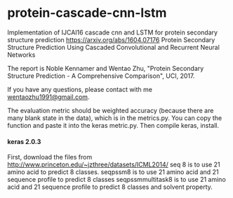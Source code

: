 # protein-cascade-cnn-lstm
Implementation of IJCAI16 cascade cnn and LSTM for protein secondary structure prediction
https://arxiv.org/abs/1604.07176
Protein Secondary Structure Prediction Using Cascaded Convolutional and Recurrent Neural Networks

The report is Noble Kennamer and Wentao Zhu, "Protein Secondary Structure Prediction - A Comprehensive Comparison", UCI, 2017.


If you have any questions, please contact with me wentaozhu1991@gmail.com.

The evaluation metric should be weighted accuracy (because there are many blank state in the data), which is in the metrics.py. You can copy the function and paste it into the keras metric.py. Then compile keras, install. 

#### keras 2.0.3
First, download the files from http://www.princeton.edu/~jzthree/datasets/ICML2014/
seq 8 is to use 21 amino acid to predict 8 classes.
seqpssm8 is to use 21 amino acid and 21 sequence profile to predict 8 classes
seqpssmmultitask8 is to use 21 amino acid and 21 sequence profile to predict 8 classes and solvent property.
